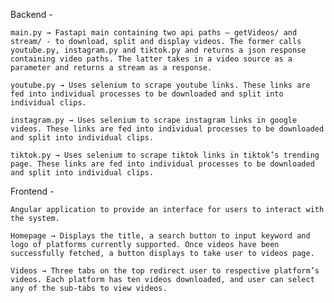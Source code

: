 ﻿Backend - 

	main.py → Fastapi main containing two api paths – getVideos/ and stream/ - to download, split and display videos. The former calls youtube.py, instagram.py and tiktok.py and returns a json response 			
	containing video paths. The latter takes in a video source as a parameter and returns a stream as a response.  

	youtube.py → Uses selenium to scrape youtube links. These links are fed into individual processes to be downloaded and split into individual clips. 

	instagram.py → Uses selenium to scrape instagram links in google videos. These links are fed into individual processes to be downloaded and split into individual clips. 

	tiktok.py → Uses selenium to scrape tiktok links in tiktok’s trending page. These links are fed into individual processes to be downloaded and split into individual clips. 

Frontend -

	Angular application to provide an interface for users to interact with the system. 

	Homepage → Displays the title, a search button to input keyword and logo of platforms currently supported. Once videos have been successfully fetched, a button displays to take user to videos page.

	Videos → Three tabs on the top redirect user to respective platform’s videos. Each platform has ten videos downloaded, and user can select any of the sub-tabs to view videos. 
